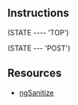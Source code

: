 ## Instructions

(STATE ---- 'TOP')
<!-- 1. Create a state for the "top stories". -->

<!-- 2. Grab all the top stories from the URL `https://hacker-news.firebaseio.com/v0/topstories.json` (500 IDs) -->

<!-- 3. Create a service, and a method to grab all the top stories. -->

<!-- 4. Then create a method to grab information about a single post by it's ID. This should hit `https://hacker-news.firebaseio.com/v0/item/{id}.json`. -->

<!-- 5. Display a list of 30 posts on the top stories -->

<!-- 6. Put two links at the bottom to change to the next/previous page. -->

<!-- 7. Each top story should have it's URL displayed along with the amount of comments and the score. -->


(STATE --- 'POST')
<!-- 1. Create another route to view a post with a given ID. This should make a request to the same URL above. -->

<!-- 2. Display the same information for each item (URL, comments, score). -->

<!-- 3. Each post has an array of `kids`. This is a list of comments inside the post. These again, are items, so to retrieve the info for the comment, we hit the same URL - `https://hacker-news.firebaseio.com/v0/item/{id}.json`. We can tell stories and comments apart by the `type` property. -->

<!-- 4. Create a component to display the comments - this should grab data from the URL on initialisation. The comments contents are provided to use in HTML, however Angular doesn't allow us to inject HTML into our templates from a variable. Use the `ngSanitize` module to allow us to do this (hint: we need to use `ng-bind-html`). -->

<!-- Each kid (comment) might have kids (comments) inside it - so each comment should actually call the comment component inside of it. This means we've got a recursive component - awesome! -->

<!-- There are simple styles for you to use inside `app.css` to make it look pretty! -->

## Resources

- [ngSanitize](https://docs.angularjs.org/api/ngSanitize)
